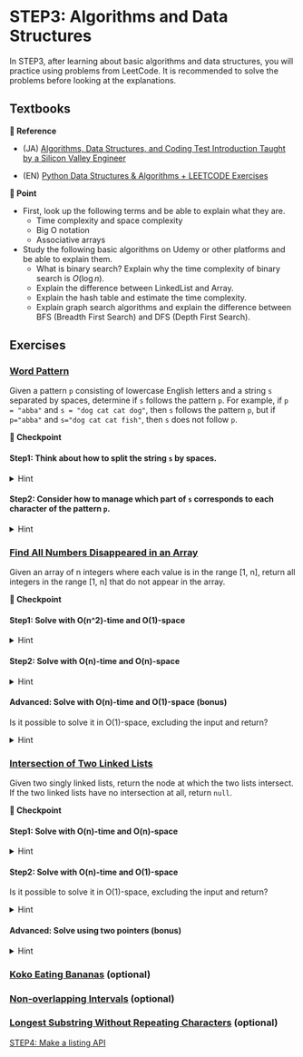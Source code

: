 # STEP3: Algorithms and Data Structures

In STEP3, after learning about basic algorithms and data structures, you will practice using problems from LeetCode. It is recommended to solve the problems before looking at the explanations.

## Textbooks

**:book: Reference**

* (JA) [Algorithms, Data Structures, and Coding Test Introduction Taught by a Silicon Valley Engineer](https://mercari.udemy.com/course/python-algo/)

* (EN) [Python Data Structures & Algorithms + LEETCODE Exercises](https://mercari.udemy.com/course/data-structures-algorithms-python/)

**:beginner: Point**
* First, look up the following terms and be able to explain what they are.
    * Time complexity and space complexity
    * Big O notation
    * Associative arrays
* Study the following basic algorithms on Udemy or other platforms and be able to explain them.
    * What is binary search? Explain why the time complexity of binary search is $O(\log n)$.
    * Explain the difference between LinkedList and Array.
    * Explain the hash table and estimate the time complexity.
    * Explain graph search algorithms and explain the difference between BFS (Breadth First Search) and DFS (Depth First Search).


## Exercises
### [Word Pattern](https://leetcode.com/problems/word-pattern/description/)
Given a pattern `p` consisting of lowercase English letters and a string `s` separated by spaces, determine if `s` follows the pattern `p`. For example, if `p = "abba"` and `s = "dog cat cat dog"`, then `s` follows the pattern `p`, but if `p="abba"` and `s="dog cat cat fish"`, then `s` does not follow `p`.

**:beginner: Checkpoint**
#### Step1: Think about how to split the string `s` by spaces.
<details>
<summary>Hint</summary>

* In each language, there should be standard libraries or functions provided for string manipulation.
* Use web search or ChatGPT, searching for "split string by spaces" or similar queries.
</details>

#### Step2: Consider how to manage which part of `s` corresponds to each character of the pattern `p`.
<details>
<summary>Hint</summary>

* For example, in Example 1, the words in `s` corresponding to each character of `p` are `a => dog`, `b => cat`.
* To manage such correspondences, using a dictionary or hash table would be beneficial.
* For instance, in Python, you can manage the words in `s` that correspond to each character of `p` using a `dict`.
* Also use web search or ChatGPT, looking up "Python dictionary" or similar queries.
</details>


### [Find All Numbers Disappeared in an Array](https://leetcode.com/problems/find-all-numbers-disappeared-in-an-array/description/)
Given an array of n integers where each value is in the range [1, n], return all integers in the range [1, n] that do not appear in the array.

**:beginner: Checkpoint**

#### Step1: Solve with O(n^2)-time and O(1)-space
<details>
<summary>Hint</summary>

* You can solve it using a simple double loop, achieving O(n^2)-time and O(1)-space.
</details>

#### Step2: Solve with O(n)-time and O(n)-space
<details>
<summary>Hint</summary>

* By preparing an array to record whether an element has appeared in the array nums, you can solve it in O(n)-time and O(n)-space.
</details>

#### Advanced: Solve with O(n)-time and O(1)-space (bonus)
Is it possible to solve it in O(1)-space, excluding the input and return?
<details>
<summary>Hint</summary>

* Upon deeper consideration, it is possible to solve it in O(n)-time and O(1)-space.
* This will be covered in the explanation, so give it a try.
</details>


### [Intersection of Two Linked Lists](https://leetcode.com/problems/intersection-of-two-linked-lists/description)
Given two singly linked lists, return the node at which the two lists intersect. If the two linked lists have no intersection at all, return `null`.

**:beginner: Checkpoint**

#### Step1: Solve with O(n)-time and O(n)-space
<details>
<summary>Hint</summary>

* By using a Hash Table to record nodes, you can solve it in O(n)-time and O(n)-space.
</details>

#### Step2: Solve with O(n)-time and O(1)-space
Is it possible to solve it in O(1)-space, excluding the input and return?
<details>
<summary>Hint</summary>

* By comparing the lengths of the two lists and adjusting the longer list to match the length of the shorter one, you can solve it in O(n)-time and O(1)-space.
* This will be covered in the explanation.
</details>

#### Advanced: Solve using two pointers (bonus)
<details>
<summary>Hint</summary>

* Start a pointer at the tail of one list and proceed to the head, reducing the problem to Floyd's Linked List Cycle Finding Algorithm.
</details>


### [Koko Eating Bananas](https://leetcode.com/problems/koko-eating-bananas/) (optional)

### [Non-overlapping Intervals](https://leetcode.com/problems/non-overlapping-intervals/description/) (optional)

### [Longest Substring Without Repeating Characters](https://leetcode.com/problems/longest-substring-without-repeating-characters/description/) (optional)

[STEP4: Make a listing API](./04-api.en.md)